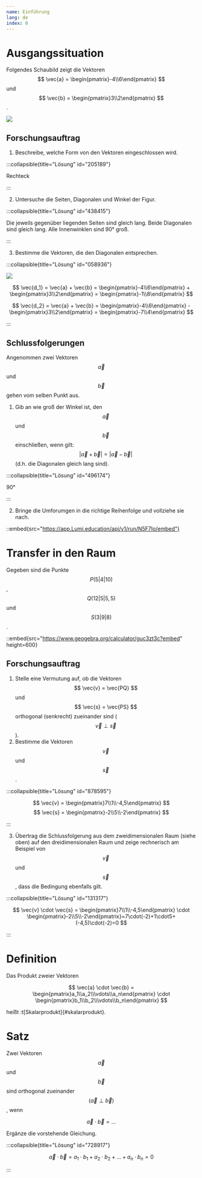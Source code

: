 ```yaml
---
name: Einführung
lang: de
index: 0
---
```


# Ausgangssituation

Folgendes Schaubild zeigt die Vektoren $$ \vec{a} = \begin{pmatrix}-4\\6\end{pmatrix} $$ und $$ \vec{b} = \begin{pmatrix}3\\2\end{pmatrix} $$.

![](/assets/oberstufe/analytische-geometrie/skalarprodukt/vektoren-rechteck.png)

## Forschungsauftrag

1. Beschreibe, welche Form von den Vektoren eingeschlossen wird.

:::collapsible{title="Lösung" id="205189"}

Rechteck

:::

2. Untersuche die Seiten, Diagonalen und Winkel der Figur.

:::collapsible{title="Lösung" id="438415"}

Die jeweils gegenüber liegenden Seiten sind gleich lang. Beide Diagonalen sind gleich lang. Alle Innenwinklen sind 90° groß.

:::

3. Bestimme die Vektoren, die den Diagonalen entsprechen.

:::collapsible{title="Lösung" id="058936"}

![](/assets/oberstufe/analytische-geometrie/skalarprodukt/vektoren-rechteck-diagonalen.png)

$$ \vec{d_1} = \vec{a} + \vec{b} = \begin{pmatrix}-4\\6\end{pmatrix} + \begin{pmatrix}3\\2\end{pmatrix} = \begin{pmatrix}-1\\8\end{pmatrix} $$

$$ \vec{d_2} = \vec{a} + \vec{b} = \begin{pmatrix}-4\\6\end{pmatrix} - \begin{pmatrix}3\\2\end{pmatrix} = \begin{pmatrix}-7\\4\end{pmatrix} $$

:::

## Schlussfolgerungen

Angenommen zwei Vektoren $$ \vec{a} $$ und $$ \vec{b} $$ gehen vom selben Punkt aus. 

1. Gib an wie groß der Winkel ist, den $$ \vec{a} $$ und $$ \vec{b} $$ einschließen, wenn gilt: $$ | \vec{a} + \vec{b} | = | \vec{a} - \vec{b} | $$ (d.h. die Diagonalen gleich lang sind).

:::collapsible{title="Lösung" id="496174"}

90°

:::

2. Bringe die Umforumgen in die richtige Reihenfolge und vollziehe sie nach.

::embed{src="https://app.Lumi.education/api/v1/run/N5F7lo/embed"}

# Transfer in den Raum

Gegeben sind die Punkte $$ P(5|4|10) $$, $$ Q(12|5|5,5) $$ und $$ S(3|9|8) $$.

::embed{src="https://www.geogebra.org/calculator/guc3zt3c?embed" height=600}

## Forschungsauftrag

1. Stelle eine Vermutung auf, ob die Vektoren $$ \vec{v} = \vec{PQ} $$ und $$ \vec{s} = \vec{PS} $$ orthogonal (senkrecht) zueinander sind ($$ \vec{v} \perp \vec{s} $$).
2. Bestimme die Vektoren $$ \vec{v} $$ und $$ \vec{s} $$.

:::collapsible{title="Lösung" id="878595"}

$$ \vec{v} = \begin{pmatrix}7\\1\\-4,5\end{pmatrix} $$
$$ \vec{s} = \begin{pmatrix}-2\\5\\-2\end{pmatrix} $$

:::

3. Übertrag die Schlussfolgerung aus dem zweidimensionalen Raum (siehe oben) auf den dreidimensionalen Raum und zeige rechnerisch am Beispiel von $$ \vec{v} $$ und $$ \vec{s} $$, dass die Bedingung ebenfalls gilt.

:::collapsible{title="Lösung" id="131317"}

$$ \vec{v} \cdot \vec{s} = \begin{pmatrix}7\\1\\-4,5\end{pmatrix} \cdot \begin{pmatrix}-2\\5\\-2\end{pmatrix}=7\cdot(-2)+1\cdot5+(-4,5)\cdot(-2)=0 $$

:::

# Definition

Das Produkt zweier Vektoren 

$$ \vec{a} \cdot \vec{b} = \begin{pmatrix}a_1\\a_2\\\vdots\\a_n\end{pmatrix} \cdot \begin{pmatrix}b_1\\b_2\\\vdots\\b_n\end{pmatrix} $$

heißt :t[Skalarprodukt]{#skalarprodukt}.

# Satz

Zwei Vektoren $$ \vec{a} $$ und $$ \vec{b} $$ sind orthogonal zueinander $$ (\vec{a} \perp \vec{b}) $$, wenn 

$$ \vec{a} \cdot \vec{b} = \dots $$

Ergänze die vorstehende Gleichung.

:::collapsible{title="Lösung" id="728917"}

$$ \vec{a} \cdot \vec{b} = a_1 \cdot b_1 + a_2 \cdot b_2 + \dots + a_n \cdot b_n = 0 $$

:::